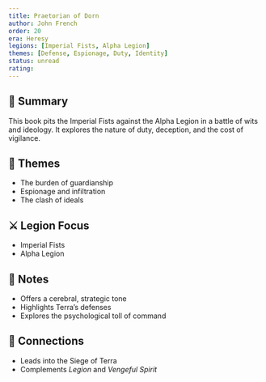 ```yaml
---
title: Praetorian of Dorn  
author: John French  
order: 20  
era: Heresy  
legions: [Imperial Fists, Alpha Legion]  
themes: [Defense, Espionage, Duty, Identity]  
status: unread  
rating:  
---
```


## 🧭 Summary  
This book pits the Imperial Fists against the Alpha Legion in a battle of wits and ideology. It explores the nature of duty, deception, and the cost of vigilance.

## 🧠 Themes  
- The burden of guardianship  
- Espionage and infiltration  
- The clash of ideals  

## ⚔️ Legion Focus  
- Imperial Fists  
- Alpha Legion  

## 📝 Notes  
- Offers a cerebral, strategic tone  
- Highlights Terra’s defenses  
- Explores the psychological toll of command  

## 🔗 Connections  
- Leads into the Siege of Terra  
- Complements *Legion* and *Vengeful Spirit*  
